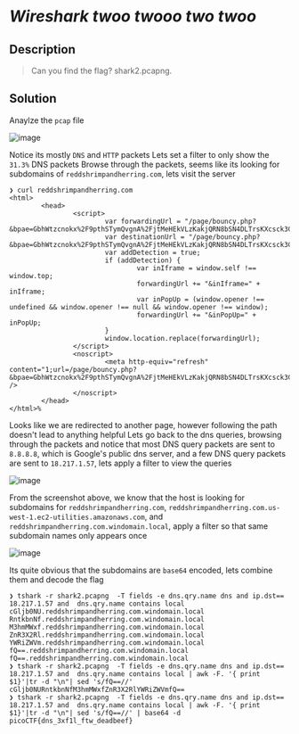 # **_Wireshark twoo twooo two twoo_**
## Description
> Can you find the flag? shark2.pcapng.

## Solution
Anaylze the `pcap` file 

![image](https://user-images.githubusercontent.com/70738420/180365719-6adfafd9-d6f1-4701-8031-074a06391646.png)

Notice its mostly `DNS` and `HTTP` packets
Lets set a filter to only show the `31.3%` DNS packets
Browse through the packets, seems like its looking for subdomains of `reddshrimpandherring.com`, lets visit the server
```console
❯ curl reddshrimpandherring.com
<html>
        <head>
                <script>
                        var forwardingUrl = "/page/bouncy.php?&bpae=GbhWtzcnokx%2F9pthSTymQvgnA%2FjtMeHEkVLzKakjQRN8bSN4DLTrsKXcsck3CN%2F%2FUB9hbtnt4PRy%2BtGpZpUC2iZiRlJxL5PU7QYB%2FbP3A93hott0pVc%2FfXos9xwgPa6E0sFgcSjDerwt6GyGMFLA%2Bv5eHNmXJMve%2FQfvZzCM05vShmKjGIRfeNkIkF9StB%2FLFo7REb9YH6VY2P41Nn7Ktw9kGXRNdSPhrdNRYCGgOAysvBqIdsMjmDmxLevrpAuQkMzfTpiZzF%2Ffd9jNgWEn4z8JrtoB9Ei7XyB00r7LFUce44oD%2Byv44afg%2FbhTd0OMzr%2BBDui2IUy40hvQFxc8ZtnTcInyZxjnMOhCjHLMjilFDMLlfsoaEUF1s6KsdwcEjZsxRLt9Sdr5VFBOTeuvwP5Mtn%2FQSA%3D%3D&redirectType=js";
                        var destinationUrl = "/page/bouncy.php?&bpae=GbhWtzcnokx%2F9pthSTymQvgnA%2FjtMeHEkVLzKakjQRN8bSN4DLTrsKXcsck3CN%2F%2FUB9hbtnt4PRy%2BtGpZpUC2iZiRlJxL5PU7QYB%2FbP3A93hott0pVc%2FfXos9xwgPa6E0sFgcSjDerwt6GyGMFLA%2Bv5eHNmXJMve%2FQfvZzCM05vShmKjGIRfeNkIkF9StB%2FLFo7REb9YH6VY2P41Nn7Ktw9kGXRNdSPhrdNRYCGgOAysvBqIdsMjmDmxLevrpAuQkMzfTpiZzF%2Ffd9jNgWEn4z8JrtoB9Ei7XyB00r7LFUce44oD%2Byv44afg%2FbhTd0OMzr%2BBDui2IUy40hvQFxc8ZtnTcInyZxjnMOhCjHLMjilFDMLlfsoaEUF1s6KsdwcEjZsxRLt9Sdr5VFBOTeuvwP5Mtn%2FQSA%3D%3D&redirectType=meta";
                        var addDetection = true;
                        if (addDetection) {
                                var inIframe = window.self !== window.top;
                                forwardingUrl += "&inIframe=" + inIframe;
                                var inPopUp = (window.opener !== undefined && window.opener !== null && window.opener !== window);
                                forwardingUrl += "&inPopUp=" + inPopUp;
                        }
                        window.location.replace(forwardingUrl);
                </script>
                <noscript>
                        <meta http-equiv="refresh" content="1;url=/page/bouncy.php?&bpae=GbhWtzcnokx%2F9pthSTymQvgnA%2FjtMeHEkVLzKakjQRN8bSN4DLTrsKXcsck3CN%2F%2FUB9hbtnt4PRy%2BtGpZpUC2iZiRlJxL5PU7QYB%2FbP3A93hott0pVc%2FfXos9xwgPa6E0sFgcSjDerwt6GyGMFLA%2Bv5eHNmXJMve%2FQfvZzCM05vShmKjGIRfeNkIkF9StB%2FLFo7REb9YH6VY2P41Nn7Ktw9kGXRNdSPhrdNRYCGgOAysvBqIdsMjmDmxLevrpAuQkMzfTpiZzF%2Ffd9jNgWEn4z8JrtoB9Ei7XyB00r7LFUce44oD%2Byv44afg%2FbhTd0OMzr%2BBDui2IUy40hvQFxc8ZtnTcInyZxjnMOhCjHLMjilFDMLlfsoaEUF1s6KsdwcEjZsxRLt9Sdr5VFBOTeuvwP5Mtn%2FQSA%3D%3D&redirectType=meta" />
                </noscript>
        </head>
</html>%
```
Looks like we are redirected to another page, however following the path doesn't lead to anything helpful
Lets go back to the dns queries, browsing through the packets and notice that most DNS query packets are sent to `8.8.8.8`, which is Google's public dns server, and a few DNS query packets are sent to `18.217.1.57`, lets apply a filter to view the queries

![image](https://user-images.githubusercontent.com/70738420/180371387-a5d1ac6e-10c7-402a-9967-de515a3331fe.png)

From the screenshot above, we know that the host is looking for subdomains for `reddshrimpandherring.com`,  `reddshrimpandherring.com.us-west-1.ec2-utilities.amazonaws.com`, and `reddshrimpandherring.com.windomain.local`, apply a filter so that same subdomain names only appears once 

![image](https://user-images.githubusercontent.com/70738420/180374656-6a9c8acf-1fce-4ebd-adf9-be7b575085ea.png)

Its quite obvious that the subdomains are `base64` encoded, lets combine them and decode the flag
```console
❯ tshark -r shark2.pcapng  -T fields -e dns.qry.name dns and ip.dst== 18.217.1.57 and  dns.qry.name contains local
cGljb0NU.reddshrimpandherring.com.windomain.local
RntkbnNf.reddshrimpandherring.com.windomain.local
M3hmMWxf.reddshrimpandherring.com.windomain.local
ZnR3X2Rl.reddshrimpandherring.com.windomain.local
YWRiZWVm.reddshrimpandherring.com.windomain.local
fQ==.reddshrimpandherring.com.windomain.local
fQ==.reddshrimpandherring.com.windomain.local
❯ tshark -r shark2.pcapng  -T fields -e dns.qry.name dns and ip.dst== 18.217.1.57 and  dns.qry.name contains local | awk -F. '{ print $1}'|tr -d "\n"| sed 's/fQ==//'
cGljb0NURntkbnNfM3hmMWxfZnR3X2RlYWRiZWVmfQ==
❯ tshark -r shark2.pcapng  -T fields -e dns.qry.name dns and ip.dst== 18.217.1.57 and  dns.qry.name contains local | awk -F. '{ print $1}'|tr -d "\n"| sed 's/fQ==//' | base64 -d
picoCTF{dns_3xf1l_ftw_deadbeef}
```